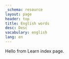 ```yaml
---
_schema: resource
layout: page
header: top
title: English words
desc: Desc
vacabulary: english
lang: en
---
```

Hello from Learn index page.